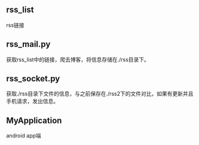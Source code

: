 ## rss_list
rss链接

## rss_mail.py
获取rss_list中的链接，爬去博客，将信息存储在./rss目录下。

## rss_socket.py

获取./rss目录下文件的信息，与之前保存在./rss2下的文件对比，如果有更新并且手机请求，发出信息。

## MyApplication

android app端
